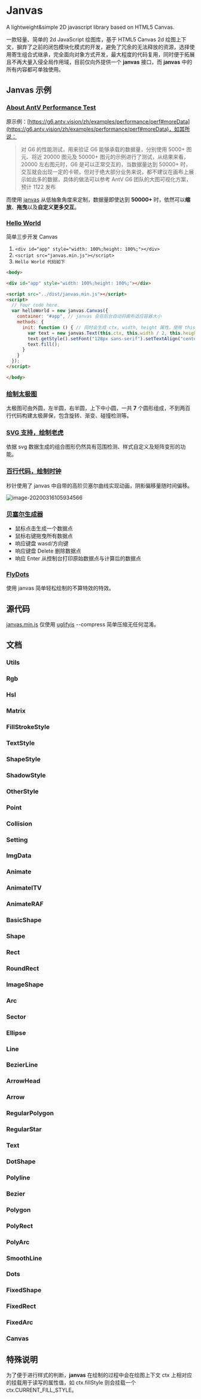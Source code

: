 # Janvas

A lightweight&amp;simple 2D javascript library based on HTML5 Canvas.

一款轻量、简单的 2d JavaScript 绘图库，基于 HTML5 Canvas 2d 绘图上下文，摒弃了之前的闭包模块化模式的开发，避免了冗余的无法释放的资源，选择使用寄生组合式继承，完全面向对象方式开发，最大程度的代码复用，同时便于拓展且不再大量入侵全局作用域，目前仅向外提供一个 **janvas** 接口，而 **janvas** 中的所有内容都可单独使用。

## Janvas 示例

### [About AntV Performance Test](https://jarenchow.github.io/Janvas/examples/about_antv_performance_test.html)

原示例：[https://g6.antv.vision/zh/examples/performance/perf#moreData](https://g6.antv.vision/zh/examples/performance/perf#moreData)，如其所说：

> 对 G6 的性能测试，用来验证 G6 能够承载的数据量，分别使用 5000+ 图元、将近 20000 图元及 50000+ 图元的示例进行了测试，从结果来看，20000 左右图元时，G6 是可以正常交互的，当数据量达到 50000+ 时，交互就会出现一定的卡顿，但对于绝大部分业务来说，都不建议在画布上展示如此多的数据，具体的做法可以参考 AntV G6 团队的大图可视化方案，预计 1122 发布

而使用 [janvas](./dist/janvas.min.js) 从低抽象角度来定制，数据量即使达到 **50000\+** 时，依然可以**缩放**、**拖曳**以及**自定义更多交互**。

### [Hello World](https://jarenchow.github.io/Janvas/examples/hello_world.html)

简单三步开发 Canvas

1. `<div id="app" style="width: 100%;height: 100%;"></div>`
2. `<script src="janvas.min.js"></script>`
3. `Hello World 代码如下`

```html
<body>

<div id="app" style="width: 100%;height: 100%;"></div>

<script src="../dist/janvas.min.js"></script>
<script>
  // Your code here.
  var helloWorld = new janvas.Canvas({
    container: "#app", // janvas 会在后台自动将画布适应容器大小
    methods: {
      init: function () { // 同时会生成 ctx, width, height 属性，使用 this 调用
        var text = new janvas.Text(this.ctx, this.width / 2, this.height / 2, "Hello World");
        text.getStyle().setFont("128px sans-serif").setTextAlign("center").setTextBaseline("middle");
        text.fill();
      }
    }
  });
</script>

</body>
```

### [绘制太极图](https://jarenchow.github.io/Janvas/examples/taichi.html)

太极图可由外圆，左半圆，右半圆，上下中小圆，一共 **7** 个圆形组成，不到两百行代码构建太极屏保，包含旋转、渐变、碰撞检测等。

### [SVG 支持，绘制老虎](https://jarenchow.github.io/Janvas/examples/tiger.html)

依据 svg 数据生成的组合图形仍然具有范围检测、样式自定义及矩阵变形的功能。

### [百行代码，绘制时钟](https://jarenchow.github.io/Janvas/examples/clock.html)

秒针使用了 janvas 中自带的高阶贝塞尔曲线实现动画，阴影偏移量随时间偏移。

![image-20200316105934566](https://cdn.jsdelivr.net/gh/JarenChow/ImageHosting@master/image/janvas/clock.gif)

### [贝塞尔生成器](https://jarenchow.github.io/Janvas/examples/beziermaker.html)

- 鼠标点击生成一个数据点
- 鼠标右键拖曳所有数据点
- 响应键盘 wasd/方向键
- 响应键盘 Delete 删除数据点
- 响应 Enter 从控制台打印原始数据点与计算后的数据点

### [FlyDots](https://jarenchow.github.io/Janvas/examples/flydots.html)

使用 janvas 简单轻松绘制的不算特效的特效。

## 源代码

[janvas.min.js](./dist/janvas.min.js) 仅使用 [uglifyjs](https://github.com/mishoo/UglifyJS) --compress 简单压缩无任何混淆。

## 文档

### Utils

### Rgb

### Hsl

### Matrix

### FillStrokeStyle

### TextStyle

### ShapeStyle

### ShadowStyle

### OtherStyle

### Point

### Collision

### Setting

### ImgData

### Animate

### AnimateITV

### AnimateRAF

### BasicShape

### Shape

### Rect

### RoundRect

### ImageShape

### Arc

### Sector

### Ellipse

### Line

### BezierLine

### ArrowHead

### Arrow

### RegularPolygon

### RegularStar

### Text

### DotShape

### Polyline

### Bezier

### Polygon

### PolyRect

### PolyArc

### SmoothLine

### Dots

### FixedShape

### FixedRect

### FixedArc

### Canvas

## 特殊说明

为了便于进行样式的判断，**janvas** 在绘制的过程中会在绘图上下文 ctx 上相对应的挂载用于读写的属性值，如 ctx.fillStyle 则会挂载一个 ctx.CURRENT_FILL_STYLE。
